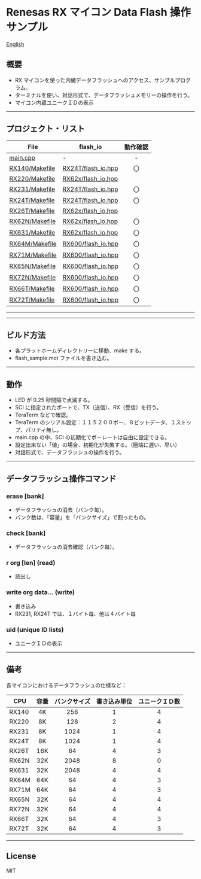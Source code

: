 Renesas RX マイコン Data Flash 操作サンプル
=========

[English](README.md)

## 概要
- RX マイコンを使った内臓データフラッシュへのアクセス、サンプルプログラム。
- ターミナルを使い、対話形式で、データフラッシュメモリーの操作を行う。
- マイコン内蔵ユニークＩＤの表示
---
   
## プロジェクト・リスト
|File|flash_io|動作確認|
|---|---|:-:|
|[main.cpp](main.cpp)|-|-|
|[RX140/Makefile](RX140/Makefile)|[RX24T/flash_io.hpp](../RX24T/flash_io.hpp)|〇|
|[RX220/Makefile](RX220/Makefile)|[RX62x/flash_io.hpp](../RX62x/flash_io.hpp)||
|[RX231/Makefile](RX231/Makefile)|[RX24T/flash_io.hpp](../RX24T/flash_io.hpp)|〇|
|[RX24T/Makefile](RX24T/Makefile)|[RX24T/flash_io.hpp](../RX24T/flash_io.hpp)|〇|
|[RX26T/Makefile](RX26T/Makefile)|[RX62x/flash_io.hpp](../RX62x/flash_io.hpp)||
|[RX62N/Makefile](RX62N/Makefile)|[RX62x/flash_io.hpp](../RX62x/flash_io.hpp)|〇|
|[RX631/Makefile](RX631/Makefile)|[RX62x/flash_io.hpp](../RX62x/flash_io.hpp)|〇|
|[RX64M/Makefile](RX64M/Makefile)|[RX600/flash_io.hpp](../RX600/flash_io.hpp)|〇|
|[RX71M/Makefile](RX71M/Makefile)|[RX600/flash_io.hpp](../RX600/flash_io.hpp)|〇|
|[RX65N/Makefile](RX65N/Makefile)|[RX600/flash_io.hpp](../RX600/flash_io.hpp)|〇|
|[RX72N/Makefile](RX72N/Makefile)|[RX600/flash_io.hpp](../RX600/flash_io.hpp)|〇|
|[RX66T/Makefile](RX66T/Makefile)|[RX600/flash_io.hpp](../RX600/flash_io.hpp)|〇|
|[RX72T/Makefile](RX72T/Makefile)|[RX600/flash_io.hpp](../RX600/flash_io.hpp)|〇|
 
 ---
    
---

## ビルド方法
 - 各プラットホームディレクトリーに移動、make する。
 - flash_sample.mot ファイルを書き込む。
---
   
## 動作
 - LED が 0.25 秒間隔で点滅する。
 - SCI に指定されたポートで、TX（送信）、RX（受信）を行う。
 - TeraTerm などで確認。
 - TeraTerm のシリアル設定：１１５２００ボー、８ビットデータ、１ストップ、パリティ無し。
 - main.cpp の中、SCI の初期化でボーレートは自由に設定できる。
 - 設定出来ない「値」の場合、初期化が失敗する。（極端に遅い、早い）
 - 対話形式で、データフラッシュの操作を行う。
---

## データフラッシュ操作コマンド

### erase [bank] 
- データフラッシュの消去（バンク毎）。
- バンク数は、「容量」を「バンクサイズ」で割ったもの。

### check [bank]
- データフラッシュの消去確認（バンク毎）。

### r org [len] (read)
- 読出し

### write org data... (write)
- 書き込み
- RX231, RX24T では、１バイト毎、他は４バイト毎

### uid (unique ID lists)
- ユニークＩＤの表示

---

## 備考

各マイコンにおけるデータフラッシュの仕様など：

|CPU|容量|バンクサイズ|書き込み単位|ユニークＩＤ数|
|---|:--:|:-:|:-:|:-:|
|RX140|4K|256|1|4|
|RX220|8K|128|2|4|
|RX231|8K|1024|1|4|
|RX24T|8K|1024|1|4|
|RX26T|16K|64|4|3|
|RX62N|32K|2048|8|0|
|RX631|32K|2048|4|4|
|RX64M|64K|64|4|3|
|RX71M|64K|64|4|3|
|RX65N|32K|64|4|4|
|RX72N|32K|64|4|4|
|RX66T|32K|64|4|3|
|RX72T|32K|64|4|3|

-----
   
License
----

MIT
